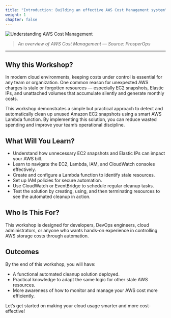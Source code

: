 ```yaml
---
title: "Introduction: Building an effective AWS Cost Management system"
weight: 1
chapter: false
---
```


![Understanding AWS Cost Management](https://www.prosperops.com/wp-content/uploads/2023/11/Blog-Featured-Image_8-Understanding-AWS-Cost-Management-1.jpg)

> *An overview of AWS Cost Management — Source: ProsperOps*

---

## Why this Workshop?

In modern cloud environments, keeping costs under control is essential for any team or organization. One common reason for unexpected AWS charges is stale or forgotten resources — especially EC2 snapshots, Elastic IPs, and unattached volumes that accumulate silently and generate monthly costs.

This workshop demonstrates a simple but practical approach to detect and automatically clean up unused Amazon EC2 snapshots using a smart AWS Lambda function. By implementing this solution, you can reduce wasted spending and improve your team’s operational discipline.

## What Will You Learn?

- Understand how unnecessary EC2 snapshots and Elastic IPs can impact your AWS bill.
- Learn to navigate the EC2, Lambda, IAM, and CloudWatch consoles effectively.
- Create and configure a Lambda function to identify stale resources.
- Set up IAM policies for secure automation.
- Use CloudWatch or EventBridge to schedule regular cleanup tasks.
- Test the solution by creating, using, and then terminating resources to see the automated cleanup in action.

## Who Is This For?

This workshop is designed for developers, DevOps engineers, cloud administrators, or anyone who wants hands-on experience in controlling AWS storage costs through automation.

## Outcomes

By the end of this workshop, you will have:
- A functional automated cleanup solution deployed.
- Practical knowledge to adapt the same logic for other stale AWS resources.
- More awareness of how to monitor and manage your AWS cost more efficiently.

Let’s get started on making your cloud usage smarter and more cost-effective!
